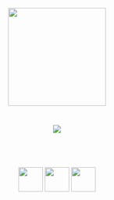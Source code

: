 <p align="center">
<img width="200px" src="https://res.cloudinary.com/dpmtqiciw/image/upload/c_pad,b_auto:predominant,fl_preserve_transparency/v1678492381/image_1_dzerqk.jpg">
</p>
<h1></h1>

<div align="center">
<img height:"100px" src="https://github-readme-stats.vercel.app/api?username=MatheusVSN&show_icons=true&theme=radical">
</div>

<h1></h1>

<br>

<p align="center">
<img src="https://cdn.jsdelivr.net/gh/devicons/devicon/icons/html5/html5-original.svg" width="50px"/>
<img src="https://cdn.jsdelivr.net/gh/devicons/devicon/icons/css3/css3-original.svg" width="50px"/>
<img src="https://cdn.jsdelivr.net/gh/devicons/devicon/icons/javascript/javascript-original.svg" width="50px"/>
</p>
